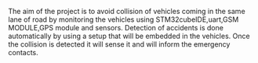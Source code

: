 The aim of the project is to avoid collision of vehicles coming in the same lane of road by monitoring the vehicles using STM32cubeIDE,uart,GSM MODULE,GPS module and sensors.
Detection of accidents is done automatically by using a setup that will be embedded in the vehicles.
Once the collision is detected it will sense it and will inform the emergency  contacts.

